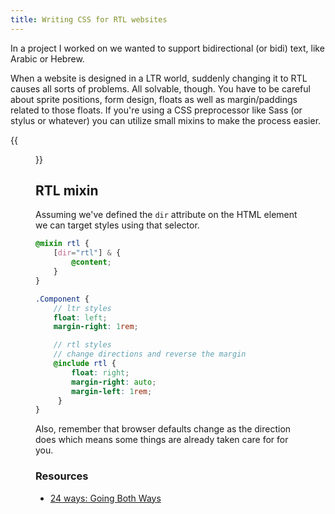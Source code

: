 ```yaml
---
title: Writing CSS for RTL websites
---
```


In a project I worked on we wanted to support bidirectional (or bidi) text, like Arabic or Hebrew.

When a website is designed in a LTR world, suddenly changing it to RTL causes all sorts of problems. All solvable, though. You have to be careful about sprite positions, form design, floats as well as margin/paddings related to those floats. If you're using a CSS preprocessor like Sass (or stylus or whatever) you can utilize small mixins to make the process easier.

{{<figure alt="Village of sekiya at sumida river" src="/images/illustrations/village-of-sekiya-at-sumida-river.jpg">}}

## RTL mixin

Assuming we've defined the `dir` attribute on the HTML element we can target styles using that selector.

```scss
@mixin rtl {
    [dir="rtl"] & {
        @content;
    }
}

.Component {
    // ltr styles
    float: left;
    margin-right: 1rem;

    // rtl styles
    // change directions and reverse the margin
    @include rtl {
        float: right;
        margin-right: auto;
        margin-left: 1rem;
     }
}
```

Also, remember that browser defaults change as the direction does which means some things are already taken care for for you.

### Resources

- [24 ways: Going Both Ways](http://24ways.org/2011/going-both-ways)
